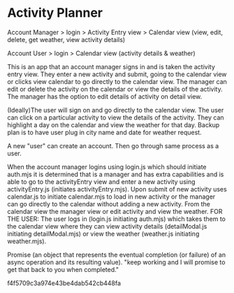 # Activity Planner

Account Manager > login > Activity Entry view > Calendar view (view, edit, delete, get weather, view activity details)

Account User > login > Calendar view (activity details & weather)





This is an app that an account manager signs in and is taken the activity entry view. They enter a new activity and submit, going to the calendar view or clicks view calendar to go directly to the calendar view. 
The manager can edit or delete the activity on the calendar or view the details of the activity.
The manager has the option to edit details of activity on detail view.

(Ideally)The user will sign on and go directly to the calendar view. The user can click on a particular activity to view the details of the activity. They can highlight a day on the calendar and view the weather for that day.
Backup plan is to have user plug in city name and date for weather request.

A new "user" can create an account. Then go through same process as a user.


 When the account manager logins using login.js which should initiate auth.mjs it is determined that is a manager and has extra capabilities and is able to go to the activityEntry view and enter a new activity using activityEntry.js (initiates activityEntry.mjs). Upon submit of new activity uses calendar.js to initiate calendar.mjs to load in new activity or the manager can go directly to the calendar without adding a new activity. From the calendar view the manager view or edit activity and view the weather. FOR THE USER: The user logs in (login.js initiating auth.mjs) which takes them to the calendar view where they can view activity details (detailModal.js initiating detailModal.mjs) or view the weather (weather.js initiating weather.mjs).


Promise (an object that represents the eventual completion (or failure) of an async operation and its resulting value).
     "keep working and I will promise to get that back to you when completed."

f4f5709c3a974e43be4dab542cb448fa 
